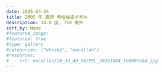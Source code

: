 ```yaml
---
date: 2025-04-24
title: 2005 年 鷹牌 希哈梅洛卡本內
description: 14.0 度, 750 毫升.
sort_by: Name
#featured_image: 
#featured: true
#type: gallery
#categories: ["whisky", "macallan"]
#resources:
#  - src: macallan/20_30_40_50/PXL_20241004_100905984.jpg
---
```

